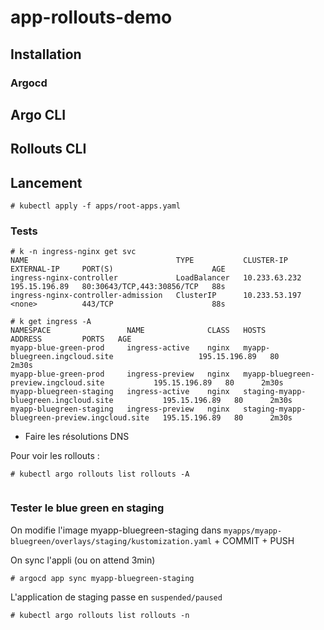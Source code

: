 # app-rollouts-demo

## Installation 

### Argocd


## Argo CLI

## Rollouts CLI

## Lancement

```
# kubectl apply -f apps/root-apps.yaml
```

### Tests

```
# k -n ingress-nginx get svc
NAME                                 TYPE           CLUSTER-IP      EXTERNAL-IP     PORT(S)                      AGE
ingress-nginx-controller             LoadBalancer   10.233.63.232   195.15.196.89   80:30643/TCP,443:30856/TCP   88s
ingress-nginx-controller-admission   ClusterIP      10.233.53.197   <none>          443/TCP                      88s

# k get ingress -A
NAMESPACE                 NAME              CLASS   HOSTS                                           ADDRESS         PORTS   AGE
myapp-blue-green-prod     ingress-active    nginx   myapp-bluegreen.ingcloud.site                   195.15.196.89   80      2m30s
myapp-blue-green-prod     ingress-preview   nginx   myapp-bluegreen-preview.ingcloud.site           195.15.196.89   80      2m30s
myapp-bluegreen-staging   ingress-active    nginx   staging-myapp-bluegreen.ingcloud.site           195.15.196.89   80      2m30s
myapp-bluegreen-staging   ingress-preview   nginx   staging-myapp-bluegreen-preview.ingcloud.site   195.15.196.89   80      2m30s
```

* Faire les résolutions DNS

Pour voir les rollouts :

```
# kubectl argo rollouts list rollouts -A
 
```

### Tester le blue green en staging

On modifie l'image myapp-bluegreen-staging dans `myapps/myapp-bluegreen/overlays/staging/kustomization.yaml` + COMMIT + PUSH

On sync l'appli (ou on attend 3min)

```
# argocd app sync myapp-bluegreen-staging
```

L'application de staging passe en `suspended/paused`

```
# kubectl argo rollouts list rollouts -n 
  
```

